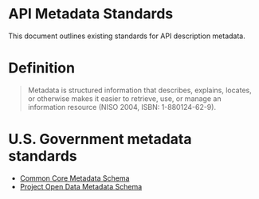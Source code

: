 # API Metadata Standards
This document outlines existing standards for API description metadata.

# Definition
> Metadata is structured information that describes, explains, locates, or otherwise makes it easier to retrieve, use, or manage an information resource (NISO 2004, ISBN: 1-880124-62-9).

# U.S. Government metadata standards
* [Common Core Metadata Schema](https://project-open-data.cio.gov/schema/)
* [Project Open Data Metadata Schema](https://project-open-data.cio.gov/v1.1/schema/)
